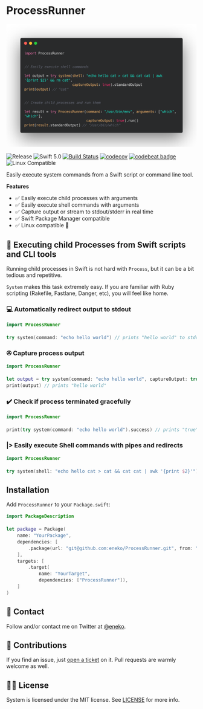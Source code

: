 # ProcessRunner

![ProcessRunner](/processrunner.png)

![Release](https://img.shields.io/github/release/eneko/System.svg)
![Swift 5.0](https://img.shields.io/badge/Swift-5.0-orange.svg)
[![Build Status](https://travis-ci.org/eneko/System.svg?branch=master)](https://travis-ci.org/eneko/System)
[![codecov](https://codecov.io/gh/eneko/System/branch/master/graph/badge.svg)](https://codecov.io/gh/eneko/System)
[![codebeat badge](https://codebeat.co/badges/51605ed0-b4dc-498f-9b45-375ef5011659)](https://codebeat.co/projects/github-com-eneko-system-master)
![Linux Compatible](https://img.shields.io/badge/linux-compatible%20🐧-brightgreen.svg)

Easily execute system commands from a Swift script or command line tool.

**Features**
- ✅ Easily execute child processes with arguments 
- ✅ Easily execute shell commands with arguments
- ✅ Capture output or stream to stdout/stderr in real time
- ✅ Swift Package Manager compatible
- ✅ Linux compatible 🐧


## 🚀 Executing child Processes from Swift scripts and CLI tools 
Running child processes in Swift is not hard with `Process`, but it can be a
bit tedious and repetitive.

`System` makes this task extremely easy. If you are familiar with Ruby
scripting (Rakefile, Fastlane, Danger, etc), you will feel like home.

### 💻 Automatically redirect output to stdout 

```swift
import ProcessRunner

try system(command: "echo hello world") // prints "hello world" to stdout
```

### ✇ Capture process output 

```swift
import ProcessRunner

let output = try system(command: "echo hello world", captureOutput: true).standardOutput
print(output) // prints "hello world"
```

### ✔️ Check if process terminated gracefully 

```swift
import ProcessRunner

print(try system(command: "echo hello world").success) // prints "true"
```

### |> Easily execute Shell commands with pipes and redirects

```swift
import ProcessRunner

try system(shell: "echo hello cat > cat && cat cat | awk '{print $2}'") // prints "cat" to stdout
```

## Installation

Add `ProcessRunner` to your `Package.swift`:

```swift
import PackageDescription

let package = Package(
    name: "YourPackage",
    dependencies: [
        .package(url: "git@github.com:eneko/ProcessRunner.git", from: "1.0.0"),
    ],
    targets: [
        .target(
            name: "YourTarget",
            dependencies: ["ProcessRunner"]),
    ]
)
```


## 💌 Contact 
Follow and/or contact me on Twitter at [@eneko](https://www.twitter.com/eneko).

## 👏 Contributions
If you find an issue, just [open a ticket](https://github.com/eneko/System/issues/new)
on it. Pull requests are warmly welcome as well.

## 👮‍♂️ License
System is licensed under the MIT license. See [LICENSE](/LICENSE) for more info.
